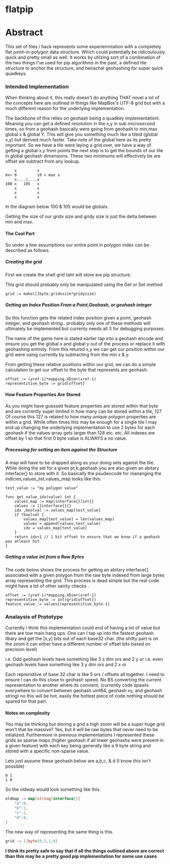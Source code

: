 # flatpip

# Abstract

This set of files / hack represents some experiemntation with a completely flat point-in-polygon data structure. Which could potentially be ridicoulously quick and pretty small as well. It works by utilzing sort of a combination of the two things I've used for pip algorithms in the past, a defined tile structure to anchor the structure, and heirachal geohashing for super quick quadkeys. 

### Intended Implementation 

When thinking about it, this really doesn't do anything THAT novel a lot of the concepts here are outlined in things like MapBox's UTF-8 grid but with a much different reason for the underlying implementation.

The backbone of this relies on geohash being a quadkey implementationl. Meaning you can get a defined resolution in the x,y in sub microsecond times, so from a geohash basically were going from geohash to min,max global x & global Y. This will give you something much like a tileid (global x,y) but derived much faster. Take note of the global here as its pretty important. So we have a tile were laying a grid over, we have a way of getting a global x,y from points the next step is to get the bounds of our tile in global geohash dimensions. These two minimums will effectively be are   offset we subtract from any lookup.

```
    x         x
mx> 0         10 < max x
    x....|....x
100 x   105   x
    x         x
    x         x
    x         x
```
In the diagram below 100 & 105 would be globalx.

Getting the size of our gridx size and gridy size is just the delta between min and max.

#### The Cool Part

So under a few assumptions our entire point in polygon index can be described as follows.

##### Creating the grid

First we create the shell grid taht will store are pip structure.

This grid should probably only be manipulated using the Get or Set method

```golang
grid := make([]byte,gridxsize*gridysize)
```

##### Getting an Index Position From a Point,Geohash, or geohash integer 

So this function gets the related index position given a point, geohash integer, and geohash string.. probably only one of these methods will ultimately be implemented but currenty needs all 3 for debugging purposes.

The name of the game here is stated earlier tap into a geohash encode and ensure you get the global x and global y out of the process or replace it with geohashing entirely. From this retured x,y we can get our position within our grid were using currently by subtracting from the min x & y. 

From getting these relative positions within our grid, we can do a simple calculation to get our offset to the byte that represents are geohash.

```golang
offset := (yref-1)*mapping.XDim+(xref-1)
representitive_byte := grid[offset]
```


#### How Feature Properties Are Stored

As you might have guessed feature properties are stored within that byte and are currently super limited in how many can be stored within a tile, 127 Of course this 127 is related to how many unique polygon properties are within a grid. While often times this may be enough for a single tile I may end up changing the underlying implementation to use 2 bytes for each geohash if the values array gets larger than 128 etc. etc. All indexes are offset by 1 so that first 0 byte value is ALWAYS a no value. 

##### Processing for setting an item against the Structure

A map will have to be drapped along as your doing sets against the tile. While doing the set for a given pt,k,geohash you are also given an abitary interface{} to store with it. So basically the psudeocode for mananging the indicies,values_list,values_map looks like this.

```golang
test_value := "my polygon value"

func get_value_idx(value) int {
    values_map := map[interface{}]int{}
    values := []interface{}{}
    idx ,boolval := values_map[test_value]
    if !boolval {
        values_map[test_value] = len(values_map)
        values = append(values,test_value)
        idx = values_map[test_value]
    }
    return idx+1 // 1 bit offset to ensure that we know if a geohash was atleast hit
}
```


##### Getting a value int from a Raw Bytes

The code below shows the process for getting an abitary interface{} associated with a given polygon from the raw byte indexed from large bytes array representing the grid. This process is dead simple but the real code might have a lot of other sanity checks .

```golang
offset := (yref-1)*mapping.XDim+(xref-1)
representitive_byte := int(grid[offset])
feature_value := values[representitive_byte-1]
```

### Analaysis of Prototype

Currently I think this implementation could end of having a lot of value but there are tow main hang ups. One can I tap up into the fastest geohash libary and get the [x,y] bits out of each base32 char. (the shitty part is on the zoom it can either have a different number of offset bits based on precision level) 

i.e. Odd geohash levels have something like 3 x dim ors and 2 y or
i.e. even geohash levels have something like 3 y dim ors and 2 x or

Each reprenstiive of base 32 char is like 5 ors / offsets  all together. I need to ensure I can do this close to geohash speed. No BS converting the current representation to another where its convient, (currently code spawls everywhere to convert between geohash uint64, geohash xy, and geohash string) no this will be hot, easily the hottest piece of code nothing should be spared for that part.


#### Notes on complexity 

You may be thinking but storing a grid a high zoom will be a super huge grid won't that be massive? Yes, but it will be raw bytes that never need to be intialized. Furthermore in previous implementations I represented these grids as sparse maps (higher geohash if all lower geohashs were present in a given feature) with each key being generally like a 9 byte string and stored with a specific non-sparse value. 

Lets just assume these geohash below are a,b,c, & d (I know this isn't possible)

```
0 1 
1 0
```
So the oldway would look something like this.

```go
oldmap := map[string]interface{}{
    "a":0,
    "b":1,
    "c":1,
    "d":0,
}
```

The new way of representing the same thing is this.

```go
grid := []byte{0,1,1,0}
```

**I think its pretty safe to say that if all the things outlined above are correct than this may be a pretty good pip implementation for some use cases**
